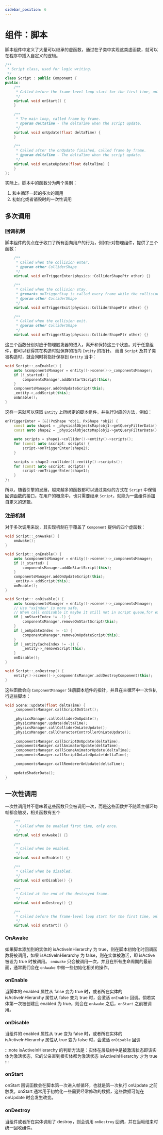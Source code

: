 ```yaml
---
sidebar_position: 6
---
```


# 组件：脚本

脚本组件中定义了大量可以继承的虚函数，通过在子类中实现这类虚函数，就可以在程序中插入自定义的逻辑。

```cpp
/**
 * Script class, used for logic writing.
 */
class Script : public Component {    
public:
    /**
     * Called before the frame-level loop start for the first time, only once.
     */
    virtual void onStart() {
    }
    
    /**
     * The main loop, called frame by frame.
     * @param deltaTime - The deltaTime when the script update.
     */
    virtual void onUpdate(float deltaTime) {
    }
    
    /**
     * Called after the onUpdate finished, called frame by frame.
     * @param deltaTime - The deltaTime when the script update.
     */
    virtual void onLateUpdate(float deltaTime) {
    }
};
```

实际上，脚本中的函数分为两个类别：

1. 和主循环一起的多次的调用
2. 初始化或者销毁时的一次性调用

## 多次调用

### 回调机制

脚本组件的优点在于收口了所有面向用户的行为，例如针对物理组件，提供了三个函数：

```cpp
    /**
     * Called when the collision enter.
     * @param other ColliderShape
     */
    virtual void onTriggerEnter(physics::ColliderShapePtr other) {}
    
    /**
     * Called when the collision stay.
     * @remarks onTriggerStay is called every frame while the collision stay.
     * @param other ColliderShape
     */
    virtual void onTriggerExit(physics::ColliderShapePtr other) {}
    
    /**
     * Called when the collision exit.
     * @param other ColliderShape
     */
    virtual void onTriggerStay(physics::ColliderShapePtr other) {}
```

这三个函数分别对应于物理触发器的进入，离开和保持这三个状态。对于任意组件，都可以获得其在构造时就保存的指向 `Entity` 的指针。
而当 `Script` 及其子类被构造时，就会同时将指针保存到 `Entity` 当中：

```cpp
void Script::_onEnable() {
    auto &componentsManager = entity()->scene()->_componentsManager;
    if (!_started) {
        componentsManager.addOnStartScript(this);
    }
    componentsManager.addOnUpdateScript(this);
    _entity->_addScript(this);
    onEnable();
}
```

这样一来就可以获取 `Entity` 上所绑定的脚本组件，并执行对应的方法，例如：

```cpp
onTriggerEnter = [&](PxShape *obj1, PxShape *obj2) {
    const auto shape1 = _physicalObjectsMap[obj1->getQueryFilterData().word0];
    const auto shape2 = _physicalObjectsMap[obj2->getQueryFilterData().word0];
    
    auto scripts = shape1->collider()->entity()->scripts();
    for (const auto &script: scripts) {
        script->onTriggerEnter(shape2);
    }
    
    scripts = shape2->collider()->entity()->scripts();
    for (const auto &script: scripts) {
        script->onTriggerEnter(shape1);
    }
};
```

所以，随着引擎的发展，越来越多的函数都可以通过类似的方式在 `Script` 中保留回调函数的接口，在用户的概念中，也只需要继承 `Script`，就能为一些组件添加自定义的逻辑。

### 注册机制

对于多次调用来说，其实现机制在于覆盖了 `Component` 提供的四个虚函数：

```cpp
void Script::_onAwake() {
    onAwake();
}

void Script::_onEnable() {
    auto &componentsManager = entity()->scene()->_componentsManager;
    if (!_started) {
        componentsManager.addOnStartScript(this);
    }
    componentsManager.addOnUpdateScript(this);
    _entity->_addScript(this);
    onEnable();
}

void Script::_onDisable() {
    auto &componentsManager = entity()->scene()->_componentsManager;
    // Use "xxIndex" is more safe.
    // When call onDisable it maybe it still not in script queue,for example write "entity.isActive = false" in onWake().
    if (_onStartIndex != -1) {
        componentsManager.removeOnStartScript(this);
    }
    if (_onUpdateIndex != -1) {
        componentsManager.removeOnUpdateScript(this);
    }
    if (_entityCacheIndex != -1) {
        _entity->_removeScript(this);
    }
    onDisable();
}

void Script::_onDestroy() {
    entity()->scene()->_componentsManager.addDestroyComponent(this);
}
```

这些函数会向 `ComponentManager` 注册脚本组件的指针，并且在主循环中一次性执行这些脚本：

```cpp
void Scene::update(float deltaTime) {
    _componentsManager.callScriptOnStart();
    
    _physicsManager.callColliderOnUpdate();
    _physicsManager.update(deltaTime);
    _physicsManager.callColliderOnLateUpdate();
    _physicsManager.callCharacterControllerOnLateUpdate();
    
    _componentsManager.callScriptOnUpdate(deltaTime);
    _componentsManager.callAnimatorUpdate(deltaTime);
    _componentsManager.callSceneAnimatorUpdate(deltaTime);
    _componentsManager.callScriptOnLateUpdate(deltaTime);
    
    _componentsManager.callRendererOnUpdate(deltaTime);
    
    updateShaderData();
}
```

## 一次性调用

一次性调用并不意味着这些函数只会被调用一次，而是这些函数并不随着主循环每帧都会触发，相关函数有五个

```cpp
    /**
     * Called when be enabled first time, only once.
     */
    virtual void onAwake() {}
    
    /**
     * Called when be enabled.
     */
    virtual void onEnable() {}
    
    /**
     * Called when be disabled.
     */
    virtual void onDisable() {}
    
    /**
     * Called at the end of the destroyed frame.
     */
    virtual void onDestroy() {}
    
    /**
     * Called before the frame-level loop start for the first time, only once.
     */
    virtual void onStart() {}
```

### OnAwake

如果脚本添加到的实体的 isActiveInHierarchy 为 true，则在脚本初始化时回调函数将被调用，如果 isActiveInHierarchy 为 false，则在实体被激活，即 isActive 被设为 true 时被调用。
`onAwake` 只会被调用一次，并且在所有生命周期的最前面，通常我们会在 `onAwake` 中做一些初始化相关的操作。

### onEnable

当脚本的 enabled 属性从 false 变为 true 时，或者所在实体的 isActiveInHierarchy 属性从 false 变为 true 时，会激活 `onEnable` 回调。倘若实体第一次被创建且 enabled 为
true，则会在 `onAwake` 之后，`onStart` 之前被调用。

### onDisable

当组件的 enabled 属性从 true 变为 false 时，或者所在实体的 isActiveInHierarchy 属性从 true 变为 false 时，会激活 `onDisable` 回调

:::note
isActiveInHierarchy 的判断方法是：实体在层级树中是被激活状态即该实体为激活状态，它的父亲直到根实体都为激活状态 isActiveInHierarchy 才为 true
:::

### onStart

onStart 回调函数会在脚本第一次进入帧循环，也就是第一次执行 onUpdate 之前触发。onStart 通常用于初始化一些需要经常修改的数据，这些数据可能在 onUpdate 时会发生改变。

### onDestroy
当组件或者所在实体调用了 destroy，则会调用 `onDestroy` 回调，并在当帧结束时统一回收组件。
